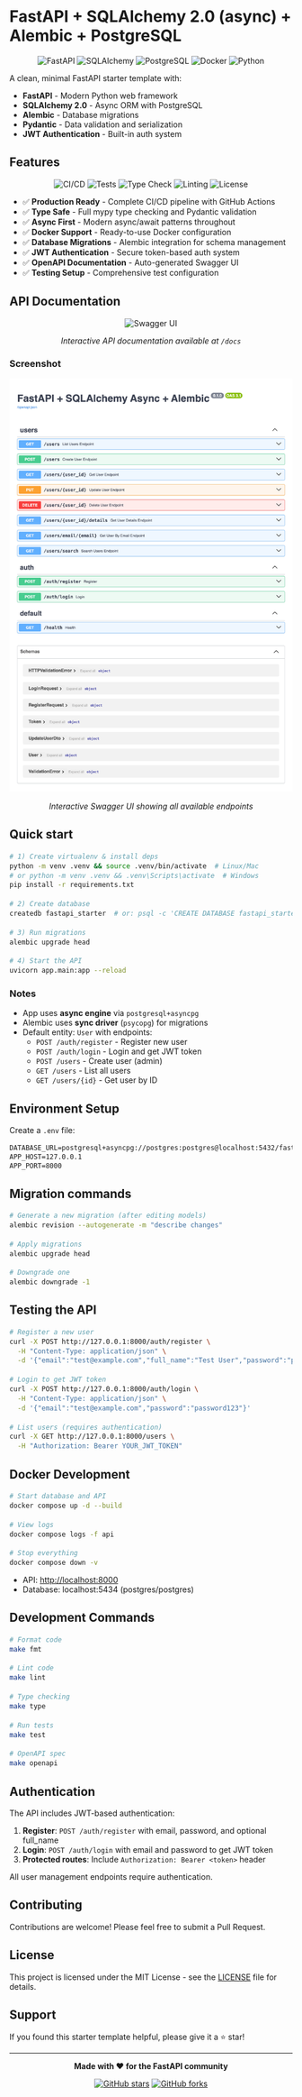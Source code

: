 # FastAPI + SQLAlchemy 2.0 (async) + Alembic + PostgreSQL

<div align="center">

![FastAPI](https://img.shields.io/badge/FastAPI-005571?style=for-the-badge&logo=fastapi)
![SQLAlchemy](https://img.shields.io/badge/SQLAlchemy-1C1C1C?style=for-the-badge&logo=sqlalchemy)
![PostgreSQL](https://img.shields.io/badge/PostgreSQL-316192?style=for-the-badge&logo=postgresql&logoColor=white)
![Docker](https://img.shields.io/badge/Docker-2496ED?style=for-the-badge&logo=docker&logoColor=white)
![Python](https://img.shields.io/badge/Python-3776AB?style=for-the-badge&logo=python&logoColor=white)

</div>

A clean, minimal FastAPI starter template with:

- **FastAPI** - Modern Python web framework
- **SQLAlchemy 2.0** - Async ORM with PostgreSQL
- **Alembic** - Database migrations
- **Pydantic** - Data validation and serialization
- **JWT Authentication** - Built-in auth system

## Features

<div align="center">

![CI/CD](https://img.shields.io/badge/CI/CD-GitHub%20Actions-blue?style=for-the-badge)
![Tests](https://img.shields.io/badge/Tests-Passing-brightgreen?style=for-the-badge)
![Type Check](https://img.shields.io/badge/Type%20Check-MyPy-blue?style=for-the-badge)
![Linting](https://img.shields.io/badge/Linting-Ruff-orange?style=for-the-badge)
![License](https://img.shields.io/badge/License-MIT-green?style=for-the-badge)

</div>

- ✅ **Production Ready** - Complete CI/CD pipeline with GitHub Actions
- ✅ **Type Safe** - Full mypy type checking and Pydantic validation
- ✅ **Async First** - Modern async/await patterns throughout
- ✅ **Docker Support** - Ready-to-use Docker configuration
- ✅ **Database Migrations** - Alembic integration for schema management
- ✅ **JWT Authentication** - Secure token-based auth system
- ✅ **OpenAPI Documentation** - Auto-generated Swagger UI
- ✅ **Testing Setup** - Comprehensive test configuration

## API Documentation

<div align="center">

![Swagger UI](https://img.shields.io/badge/API%20Docs-Swagger%20UI-green?style=for-the-badge)

*Interactive API documentation available at `/docs`*

</div>

### Screenshot

<div align="center">

<img src="docs/swagger-screenshot.png" alt="API Documentation" width="600" style="max-width: 100%; height: auto;">

*Interactive Swagger UI showing all available endpoints*

</div>

## Quick start

```bash
# 1) Create virtualenv & install deps
python -m venv .venv && source .venv/bin/activate  # Linux/Mac
# or python -m venv .venv && .venv\Scripts\activate  # Windows
pip install -r requirements.txt

# 2) Create database
createdb fastapi_starter  # or: psql -c 'CREATE DATABASE fastapi_starter;'

# 3) Run migrations
alembic upgrade head

# 4) Start the API
uvicorn app.main:app --reload
```

### Notes

- App uses **async engine** via `postgresql+asyncpg`
- Alembic uses **sync driver** (`psycopg`) for migrations
- Default entity: `User` with endpoints:
  - `POST /auth/register` - Register new user
  - `POST /auth/login` - Login and get JWT token
  - `POST /users` - Create user (admin)
  - `GET /users` - List all users
  - `GET /users/{id}` - Get user by ID

## Environment Setup

Create a `.env` file:

```dotenv
DATABASE_URL=postgresql+asyncpg://postgres:postgres@localhost:5432/fastapi_starter
APP_HOST=127.0.0.1
APP_PORT=8000
```

## Migration commands

```bash
# Generate a new migration (after editing models)
alembic revision --autogenerate -m "describe changes"

# Apply migrations
alembic upgrade head

# Downgrade one
alembic downgrade -1
```

## Testing the API

```bash
# Register a new user
curl -X POST http://127.0.0.1:8000/auth/register \
  -H "Content-Type: application/json" \
  -d '{"email":"test@example.com","full_name":"Test User","password":"password123"}'

# Login to get JWT token
curl -X POST http://127.0.0.1:8000/auth/login \
  -H "Content-Type: application/json" \
  -d '{"email":"test@example.com","password":"password123"}'

# List users (requires authentication)
curl -X GET http://127.0.0.1:8000/users \
  -H "Authorization: Bearer YOUR_JWT_TOKEN"
```

## Docker Development

```bash
# Start database and API
docker compose up -d --build

# View logs
docker compose logs -f api

# Stop everything
docker compose down -v
```

- API: <http://localhost:8000>
- Database: localhost:5434 (postgres/postgres)

## Development Commands

```bash
# Format code
make fmt

# Lint code
make lint

# Type checking
make type

# Run tests
make test

# OpenAPI spec
make openapi
```

## Authentication

The API includes JWT-based authentication:

1. **Register**: `POST /auth/register` with email, password, and optional full_name
2. **Login**: `POST /auth/login` with email and password to get JWT token
3. **Protected routes**: Include `Authorization: Bearer <token>` header

All user management endpoints require authentication.

## Contributing

Contributions are welcome! Please feel free to submit a Pull Request.

## License

This project is licensed under the MIT License - see the [LICENSE](LICENSE) file for details.

## Support

If you found this starter template helpful, please give it a ⭐ star!

---

<div align="center">

**Made with ❤️ for the FastAPI community**

[![GitHub stars](https://img.shields.io/github/stars/justyn-clark/fastapi-sqlalchemy-starter?style=social)](https://github.com/justyn-clark/fastapi-sqlalchemy-starter)
[![GitHub forks](https://img.shields.io/github/forks/justyn-clark/fastapi-sqlalchemy-starter?style=social)](https://github.com/justyn-clark/fastapi-sqlalchemy-starter)

</div>
